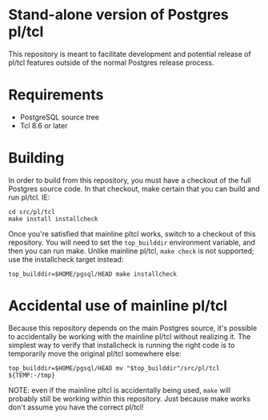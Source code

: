 # Stand-alone version of Postgres pl/tcl
This repository is meant to facilitate development and potential release of pl/tcl
features outside of the normal Postgres release process.

# Requirements

* PostgreSQL source tree
* Tcl 8.6 or later

# Building
In order to build from this repository, you must have a checkout of the full Postgres
source code. In that checkout, make certain that you can build and run pl/tcl. IE:

```
cd src/pl/tcl
make install installcheck
```

Once you're satisfied that mainline pltcl works, switch to a checkout of this repository.
You will need to set the `top_builddir` environment variable, and then you can run make.
Unlike mainline pl/tcl, `make check` is not supported; use the installcheck target instead:

```
top_builddir=$HOME/pgsql/HEAD make installcheck
```

# Accidental use of mainline pl/tcl
Because this repository depends on the main Postgres source, it's possible to accidentally
be working with the mainline pl/tcl without realizing it. The simplest way to verify that
installcheck is running the right code is to temporarily move the original pl/tcl somewhere
else:

```
top_builddir=$HOME/pgsql/HEAD mv "$top_builddir"/src/pl/tcl ${TEMP:-/tmp}
```

NOTE: even if the mainline pltcl is accidentally being used, `make` will probably still be
working within this repository. Just because make works don't assume you have the correct
pl/tcl!
